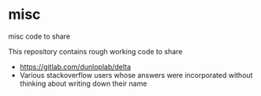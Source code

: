 # misc
misc code to share

This repository contains rough working code to share

* https://gitlab.com/dunloplab/delta 
* Various stackoverflow users whose answers were incorporated without thinking about writing down their name
